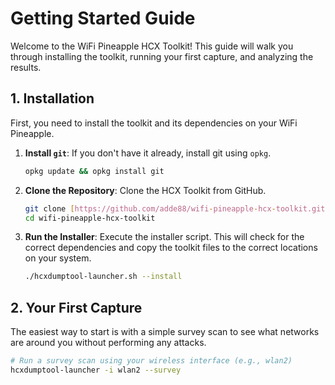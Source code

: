 # Getting Started Guide

Welcome to the WiFi Pineapple HCX Toolkit! This guide will walk you through installing the toolkit, running your first capture, and analyzing the results.

## 1. Installation

First, you need to install the toolkit and its dependencies on your WiFi Pineapple.

1.  **Install `git`**: If you don't have it already, install git using `opkg`.
    ```bash
    opkg update && opkg install git
    ```

2.  **Clone the Repository**: Clone the HCX Toolkit from GitHub.
    ```bash
    git clone [https://github.com/adde88/wifi-pineapple-hcx-toolkit.git](https://github.com/adde88/wifi-pineapple-hcx-toolkit.git)
    cd wifi-pineapple-hcx-toolkit
    ```

3.  **Run the Installer**: Execute the installer script. This will check for the correct dependencies and copy the toolkit files to the correct locations on your system.
    ```bash
    ./hcxdumptool-launcher.sh --install
    ```

## 2. Your First Capture

The easiest way to start is with a simple survey scan to see what networks are around you without performing any attacks.

```bash
# Run a survey scan using your wireless interface (e.g., wlan2)
hcxdumptool-launcher -i wlan2 --survey